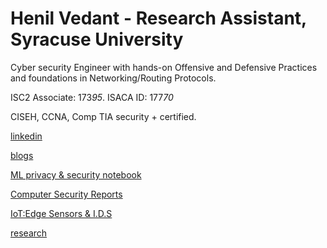 # Henil Vedant   - Research Assistant, Syracuse University
Cyber security Engineer with hands-on Offensive and Defensive Practices and foundations in Networking/Routing Protocols.

ISC2 Associate: 173*95*.
      ISACA ID: 177*70*

CISEH, CCNA, Comp TIA security + certified.

[linkedin](https://www.linkedin.com/in/henil-vedant/)

[blogs](https://medium.com/@hhv8051)

[ML privacy & security notebook](https://github.com/Henilv/MachineLearning_Privacy-Security)

[Computer Security Reports](https://github.com/Henilv/Computer_Security-attacks)

[IoT:Edge Sensors & I.D.S](https://github.com/Henilv/IoT-app_sec)

[research](https://link.springer.com/chapter/10.1007/978-981-16-6285-0_24)

